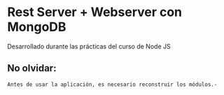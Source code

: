 #   Rest Server + Webserver con MongoDB

Desarrollado durante las prácticas del curso de Node JS


  ## No olvidar: 
    Antes de usar la aplicación, es necesario reconstruir los módulos.-

  ```npm install 
  ```

  


